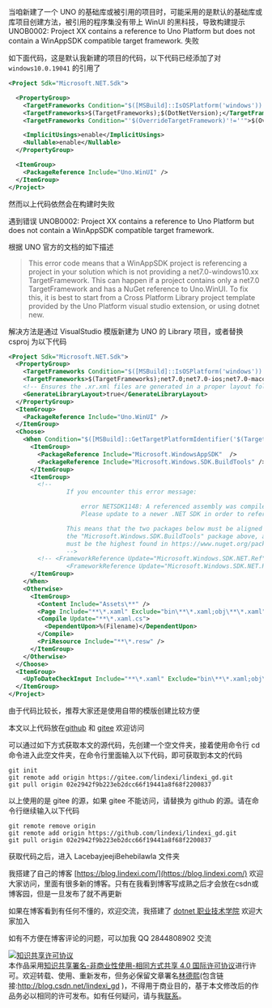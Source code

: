 
当咱新建了一个 UNO 的基础库或被引用的项目时，可能采用的是默认的基础库或库项目创建方法，被引用的程序集没有带上 WinUI 的黑科技，导致构建提示 UNOB0002: Project XX contains a reference to Uno Platform but does not contain a WinAppSDK compatible target framework. 失败

<!--more-->


<!-- CreateTime:2024/1/17 10:14:12 -->

<!-- 发布 -->
<!-- 博客 -->

如下面代码，这是默认我新建的项目的代码，以下代码已经添加了对 `windows10.0.19041` 的引用了

```xml
<Project Sdk="Microsoft.NET.Sdk">

  <PropertyGroup>
    <TargetFrameworks Condition="$([MSBuild]::IsOSPlatform('windows')) or '$(EnableWindowsTargeting)' == 'true'">$(TargetFrameworks);$(DotNetVersion)-windows10.0.19041</TargetFrameworks>
    <TargetFrameworks>$(TargetFrameworks);$(DotNetVersion);</TargetFrameworks>
    <TargetFrameworks Condition="'$(OverrideTargetFramework)'!=''">$(OverrideTargetFramework)</TargetFrameworks>

    <ImplicitUsings>enable</ImplicitUsings>
    <Nullable>enable</Nullable>
  </PropertyGroup>

  <ItemGroup>
    <PackageReference Include="Uno.WinUI" />
  </ItemGroup>
</Project>
```

然而以上代码依然会在构建时失败

遇到错误 UNOB0002: Project XX contains a reference to Uno Platform but does not contain a WinAppSDK compatible target framework.

根据 UNO 官方的文档的如下描述

> This error code means that a WinAppSDK project is referencing a project in your solution which is not providing a net7.0-windows10.xx TargetFramework.
> This can happen if a project contains only a net7.0 TargetFramework and has a NuGet reference to Uno.WinUI.
> To fix this, it is best to start from a Cross Platform Library project template provided by the Uno Platform visual studio extension, or using dotnet new.

解决方法是通过 VisualStudio 模版新建为 UNO 的 Library 项目，或者替换 csproj 为以下代码

```xml
<Project Sdk="Microsoft.NET.Sdk">
  <PropertyGroup>
    <TargetFrameworks Condition="$([MSBuild]::IsOSPlatform('windows')) or '$(EnableWindowsTargeting)' == 'true'">$(TargetFrameworks);net7.0-windows10.0.19041</TargetFrameworks>
    <TargetFrameworks>$(TargetFrameworks);net7.0;net7.0-ios;net7.0-maccatalyst;net7.0-android</TargetFrameworks>
    <!-- Ensures the .xr.xml files are generated in a proper layout folder -->
    <GenerateLibraryLayout>true</GenerateLibraryLayout>
  </PropertyGroup>
  <ItemGroup>
    <PackageReference Include="Uno.WinUI" />
  </ItemGroup>
  <Choose>
    <When Condition="$([MSBuild]::GetTargetPlatformIdentifier('$(TargetFramework)')) == 'windows'">
      <ItemGroup>
        <PackageReference Include="Microsoft.WindowsAppSDK"  />
        <PackageReference Include="Microsoft.Windows.SDK.BuildTools" />
      </ItemGroup>
      <ItemGroup>
        <!--
				If you encounter this error message:

					error NETSDK1148: A referenced assembly was compiled using a newer version of Microsoft.Windows.SDK.NET.dll.
					Please update to a newer .NET SDK in order to reference this assembly.

				This means that the two packages below must be aligned with the "build" version number of
				the "Microsoft.Windows.SDK.BuildTools" package above, and the "revision" version number
				must be the highest found in https://www.nuget.org/packages/Microsoft.Windows.SDK.NET.Ref.
				-->
        <!-- <FrameworkReference Update="Microsoft.Windows.SDK.NET.Ref" RuntimeFrameworkVersion="10.0.22621.28" />
				<FrameworkReference Update="Microsoft.Windows.SDK.NET.Ref" TargetingPackVersion="10.0.22621.28" /> -->
      </ItemGroup>
    </When>
    <Otherwise>
      <ItemGroup>
        <Content Include="Assets\**" />
        <Page Include="**\*.xaml" Exclude="bin\**\*.xaml;obj\**\*.xaml" />
        <Compile Update="**\*.xaml.cs">
          <DependentUpon>%(Filename)</DependentUpon>
        </Compile>
        <PriResource Include="**\*.resw" />
      </ItemGroup>
    </Otherwise>
  </Choose>
  <ItemGroup>
    <UpToDateCheckInput Include="**\*.xaml" Exclude="bin\**\*.xaml;obj\**\*.xaml" />
  </ItemGroup>
</Project>
```

由于代码比较长，推荐大家还是使用自带的模版创建比较方便




本文以上代码放在[github](https://github.com/lindexi/lindexi_gd/tree/02e2942f9b223eb2dcc66f19441a8f68f2200837/LacebayjeejiBehebilawla) 和 [gitee](https://gitee.com/lindexi/lindexi_gd/tree/02e2942f9b223eb2dcc66f19441a8f68f2200837/LacebayjeejiBehebilawla) 欢迎访问

可以通过如下方式获取本文的源代码，先创建一个空文件夹，接着使用命令行 cd 命令进入此空文件夹，在命令行里面输入以下代码，即可获取到本文的代码

```
git init
git remote add origin https://gitee.com/lindexi/lindexi_gd.git
git pull origin 02e2942f9b223eb2dcc66f19441a8f68f2200837
```

以上使用的是 gitee 的源，如果 gitee 不能访问，请替换为 github 的源。请在命令行继续输入以下代码

```
git remote remove origin
git remote add origin https://github.com/lindexi/lindexi_gd.git
git pull origin 02e2942f9b223eb2dcc66f19441a8f68f2200837
```

获取代码之后，进入 LacebayjeejiBehebilawla 文件夹


我搭建了自己的博客 [https://blog.lindexi.com/](https://blog.lindexi.com/) 欢迎大家访问，里面有很多新的博客。只有在我看到博客写成熟之后才会放在csdn或博客园，但是一旦发布了就不再更新

如果在博客看到有任何不懂的，欢迎交流，我搭建了 [dotnet 职业技术学院](https://t.me/dotnet_campus) 欢迎大家加入

如有不方便在博客评论的问题，可以加我 QQ 2844808902 交流

<a rel="license" href="http://creativecommons.org/licenses/by-nc-sa/4.0/"><img alt="知识共享许可协议" style="border-width:0" src="https://licensebuttons.net/l/by-nc-sa/4.0/88x31.png" /></a><br />本作品采用<a rel="license" href="http://creativecommons.org/licenses/by-nc-sa/4.0/">知识共享署名-非商业性使用-相同方式共享 4.0 国际许可协议</a>进行许可。欢迎转载、使用、重新发布，但务必保留文章署名[林德熙](http://blog.csdn.net/lindexi_gd)(包含链接:http://blog.csdn.net/lindexi_gd )，不得用于商业目的，基于本文修改后的作品务必以相同的许可发布。如有任何疑问，请与我[联系](mailto:lindexi_gd@163.com)。